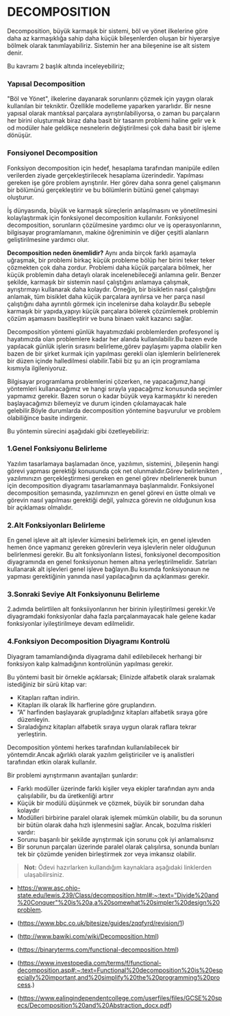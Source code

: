 # DECOMPOSITION

Decomposition, büyük karmaşık bir sistemi, böl ve yönet ilkelerine göre daha az karmaşıklığa sahip daha küçük bileşenlerden oluşan bir hiyerarşiye bölmek olarak tanımlayabiliriz. Sistemin her ana bileşenine ise  alt sistem denir.

Bu kavramı 2 başlık altında inceleyebiliriz;

### Yapısal Decomposition
"Böl ve Yönet", ilkelerine dayanarak sorunlarını çözmek için yaygın olarak kullanılan bir tekniktir. Özellikle modelleme yaparken  yararlıdır. Bir nesne yapısal olarak mantıksal parçalara ayrıştırılabiliyorsa, o zaman bu parçaların her birini oluşturmak biraz daha basit bir tasarım problemi haline gelir ve k od modüler hale geldikçe nesnelerin değiştirilmesi çok daha basit bir işleme dönüşür.

### Fonsiyonel Decomposition
Fonksiyon decomposition için hedef, hesaplama tarafından manipüle edilen verilerden ziyade gerçekleştirilecek hesaplama üzerindedir. Yapılması gereken işe göre problem ayrıştırılır. Her görev daha sonra genel çalışmanın bir bölümünü gerçekleştirir ve bu bölümlerin bütünü genel çalışmayı oluşturur.

İş dünyasında, büyük ve karmaşık süreçlerin anlaşılmasını ve yönetilmesini kolaylaştırmak için fonksiyonel decomposition kullanılır. Fonksiyonel decomposition, sorunların çözülmesine yardımcı olur ve iş operasyonlarının, bilgisayar programlamanın, makine öğreniminin ve diğer çeşitli alanların geliştirilmesine yardımcı olur.

**Decomposition neden önemlidir?**
Aynı anda birçok farklı aşamayla uğraşmak, bir problemi birkaç küçük probleme bölüp her birini teker teker çözmekten çok daha zordur. Problemi daha küçük parçalara bölmek, her küçük problemin daha detaylı olarak incelenebileceği anlamına gelir. Benzer şekilde, karmaşık bir sistemin nasıl çalıştığını anlamaya çalışmak, ayrıştırmayı kullanarak daha kolaydır. Örneğin, bir bisikletin nasıl çalıştığını anlamak, tüm bisiklet daha küçük parçalara ayrılırsa ve her parça nasıl çalıştığını daha ayrıntılı görmek için incelenirse daha kolaydır.Bu sebeple karmaşık bir yapıda,yapıyı küçük parçalara bölerek çözümlemek problemin çözüm aşamasını basitleştirir ve buna binaen vakit kazancı sağlar.

Decomposition yöntemi günlük hayatımızdaki problemlerden profesyonel iş hayatımızda olan problemlere kadar her alanda kullanılabilir.Bu bazen evde yapılacak günlük işlerin sırasını belirleme,görev paylaşımı yapma olabilir ken bazen de  bir şirket kurmak için yapılması gerekli olan işlemlerin belirlenerek bir düzen içinde halledilmesi olabilir.Tabii biz şu an için programlama kısmıyla ilgileniyoruz.
 
Bilgisayar programlama problemlerini çözerken, ne yapacağımız,hangi yöntemleri kullanacağımız ve hangi sırayla yapacağımız konusunda seçimler yapmamız gerekir. Bazen sorun o kadar büyük veya karmaşıktır ki nereden başlayacağımızı bilemeyiz ve durum içinden çıkılamayacak hale gelebilir.Böyle durumlarda decomposition yöntemine başvurulur ve problem olabiliğince basite indirgenir.

Bu yöntemin sürecini aşağıdaki gibi özetleyebiliriz:
### 1.Genel Fonksiyonu Belirleme
Yazılım tasarlamaya başlamadan önce, yazılımın, sistemini, ,bileşenin hangi görevi yapması gerektiği konusunda çok net olunmalıdır.Görev belirlenikten , yazılımınızın gerçekleştirmesi gereken en genel görev nbelirlenerek bunun için decomposition diyagramı tasarlamanmaya başlanmalıdır. 
Fonksiyonel  decomposition şemasında, yazılımınızın en genel görevi en üstte olmalı ve görevin nasıl yapılması gerektiği değil, yalnızca görevin ne olduğunun kısa bir açıklaması olmalıdır.

### 2.Alt Fonksiyonları Belirleme
En genel işleve ait  alt işlevler kümesini belirlemek için, en genel işlevden hemen önce yapmanız gereken görevlerin veya işlevlerin neler olduğunun belirlenmesi gerekir. Bu alt fonksiyonların listesi, fonksiyonel decomposition diyagramında en genel fonksiyonun hemen altına yerleştirilmelidir. Satırları kullanarak alt işlevleri genel işleve bağlayın.Bu kısımda fonksiyonaun ne yapması gerektiğinin yanında nasıl yapılacağının da açıklanması gerekir.

### 3.Sonraki Seviye Alt Fonksiyonunu Belirleme
2.adımda belirtlilen alt fonksiiyonlarının her birinin iyileştirilmesi gerekir.Ve diyagramdaki fonksiyonlar daha fazla parçalanmayacak hale gelene kadar fonksiyonlar iyileştirilmeye devam edilmelidir.

### 4.Fonksiyon Decomposition Diyagramı Kontrolü 
Diyagram tamamlandığında diyagrama dahil edilebilecek herhangi bir fonksiyon kalıp kalmadığının kontrolünün yapılması gerekir.

Bu yöntemi basit bir örnekle açıklarsak;
Elinizde alfabetik olarak sıralamak istediğiniz bir sürü kitap var:
+ Kitapları raftan indirin.
+ Kitapları ilk olarak İlk harflerine göre gruplandırın.
+ ”A” harfinden başlayarak grupladığınız kitapları alfabetik sıraya göre düzenleyin.
+ Sıraladığınız kitapları alfabetik sıraya uygun olarak raflara tekrar yerleştirin.

Decomposition yöntemi herkes tarafından kullanılabilecek bir yöntemdir.Ancak ağırlıklı olarak yazılım geliştiriciler ve iş analistleri tarafından etkin olarak kullanılır.

Bir problemi ayrıştırmanın avantajları şunlardır: 
 + Farklı modüller üzerinde farklı kişiler veya ekipler tarafından aynı anda çalışılabilir, bu da üretkenliği artırır
 + Küçük bir modülü düşünmek ve çözmek, büyük bir sorundan daha kolaydır
 + Modülleri birbirine paralel olarak işlemek mümkün olabilir, bu da sorunun bir bütün olarak daha hızlı işlenmesini sağlar. 
Ancak, bozulma riskleri vardır:
 + Sorunu başarılı bir şekilde ayrıştırmak için sorunu çok iyi anlamalısınız 
 + Bir sorunun parçaları üzerinde paralel olarak çalışılırsa, sonunda bunları tek bir çözümde yeniden birleştirmek zor veya imkansız olabilir.

>**Not:** Ödevi hazırlarken kullandığım kaynaklara aşağıdaki linklerden ulaşabilirsiniz.

+ https://www.asc.ohio-state.edu/lewis.239/Class/decomposition.html#:~:text="Divide%20and%20Conquer"%20is%20a,a%20somewhat%20simpler%20design%20problem.

+ (https://www.bbc.co.uk/bitesize/guides/zqqfyrd/revision/1)

+ (http://www.bawiki.com/wiki/Decomposition.html)

+ (https://binaryterms.com/functional-decomposition.html)

+ (https://www.investopedia.com/terms/f/functional-decomposition.asp#:~:text=Functional%20decomposition%20is%20especially%20important,and%20simplify%20the%20programming%20process.)

+ (https://www.ealingindependentcollege.com/userfiles/files/GCSE%20specs/Decomposition%20and%20Abstraction_docx.pdf) 